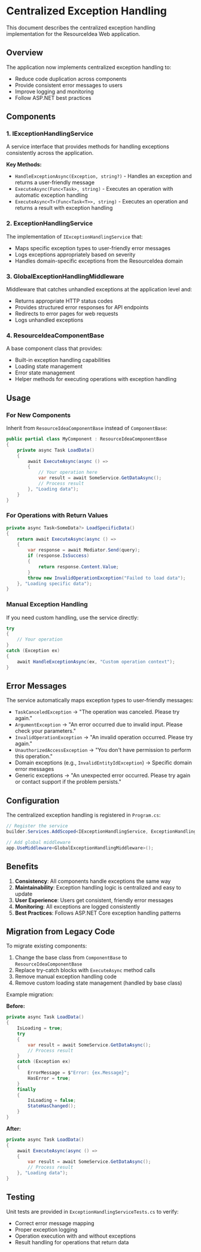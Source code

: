 # Centralized Exception Handling

This document describes the centralized exception handling implementation for the ResourceIdea Web application.

## Overview

The application now implements centralized exception handling to:
- Reduce code duplication across components
- Provide consistent error messages to users
- Improve logging and monitoring
- Follow ASP.NET best practices

## Components

### 1. IExceptionHandlingService

A service interface that provides methods for handling exceptions consistently across the application.

**Key Methods:**
- `HandleExceptionAsync(Exception, string?)` - Handles an exception and returns a user-friendly message
- `ExecuteAsync(Func<Task>, string)` - Executes an operation with automatic exception handling
- `ExecuteAsync<T>(Func<Task<T>>, string)` - Executes an operation and returns a result with exception handling

### 2. ExceptionHandlingService

The implementation of `IExceptionHandlingService` that:
- Maps specific exception types to user-friendly error messages
- Logs exceptions appropriately based on severity
- Handles domain-specific exceptions from the ResourceIdea domain

### 3. GlobalExceptionHandlingMiddleware

Middleware that catches unhandled exceptions at the application level and:
- Returns appropriate HTTP status codes
- Provides structured error responses for API endpoints
- Redirects to error pages for web requests
- Logs unhandled exceptions

### 4. ResourceIdeaComponentBase

A base component class that provides:
- Built-in exception handling capabilities
- Loading state management
- Error state management
- Helper methods for executing operations with exception handling

## Usage

### For New Components

Inherit from `ResourceIdeaComponentBase` instead of `ComponentBase`:

```csharp
public partial class MyComponent : ResourceIdeaComponentBase
{
    private async Task LoadData()
    {
        await ExecuteAsync(async () =>
        {
            // Your operation here
            var result = await SomeService.GetDataAsync();
            // Process result
        }, "Loading data");
    }
}
```

### For Operations with Return Values

```csharp
private async Task<SomeData?> LoadSpecificData()
{
    return await ExecuteAsync(async () =>
    {
        var response = await Mediator.Send(query);
        if (response.IsSuccess)
        {
            return response.Content.Value;
        }
        throw new InvalidOperationException("Failed to load data");
    }, "Loading specific data");
}
```

### Manual Exception Handling

If you need custom handling, use the service directly:

```csharp
try
{
    // Your operation
}
catch (Exception ex)
{
    await HandleExceptionAsync(ex, "Custom operation context");
}
```

## Error Messages

The service automatically maps exception types to user-friendly messages:

- `TaskCanceledException` → "The operation was canceled. Please try again."
- `ArgumentException` → "An error occurred due to invalid input. Please check your parameters."
- `InvalidOperationException` → "An invalid operation occurred. Please try again."
- `UnauthorizedAccessException` → "You don't have permission to perform this operation."
- Domain exceptions (e.g., `InvalidEntityIdException`) → Specific domain error messages
- Generic exceptions → "An unexpected error occurred. Please try again or contact support if the problem persists."

## Configuration

The centralized exception handling is registered in `Program.cs`:

```csharp
// Register the service
builder.Services.AddScoped<IExceptionHandlingService, ExceptionHandlingService>();

// Add global middleware
app.UseMiddleware<GlobalExceptionHandlingMiddleware>();
```

## Benefits

1. **Consistency**: All components handle exceptions the same way
2. **Maintainability**: Exception handling logic is centralized and easy to update
3. **User Experience**: Users get consistent, friendly error messages
4. **Monitoring**: All exceptions are logged consistently
5. **Best Practices**: Follows ASP.NET Core exception handling patterns

## Migration from Legacy Code

To migrate existing components:

1. Change the base class from `ComponentBase` to `ResourceIdeaComponentBase`
2. Replace try-catch blocks with `ExecuteAsync` method calls
3. Remove manual exception handling code
4. Remove custom loading state management (handled by base class)

Example migration:

**Before:**
```csharp
private async Task LoadData()
{
    IsLoading = true;
    try
    {
        var result = await SomeService.GetDataAsync();
        // Process result
    }
    catch (Exception ex)
    {
        ErrorMessage = $"Error: {ex.Message}";
        HasError = true;
    }
    finally
    {
        IsLoading = false;
        StateHasChanged();
    }
}
```

**After:**
```csharp
private async Task LoadData()
{
    await ExecuteAsync(async () =>
    {
        var result = await SomeService.GetDataAsync();
        // Process result
    }, "Loading data");
}
```

## Testing

Unit tests are provided in `ExceptionHandlingServiceTests.cs` to verify:
- Correct error message mapping
- Proper exception logging
- Operation execution with and without exceptions
- Result handling for operations that return data